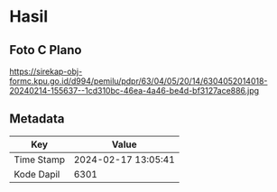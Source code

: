 # Hasil

## Foto C Plano

https://sirekap-obj-formc.kpu.go.id/d994/pemilu/pdpr/63/04/05/20/14/6304052014018-20240214-155637--1cd310bc-46ea-4a46-be4d-bf3127ace886.jpg


## Metadata

| Key        | Value               |
| ---------- | ------------------- |
| Time Stamp | 2024-02-17 13:05:41 |
| Kode Dapil | 6301                |



